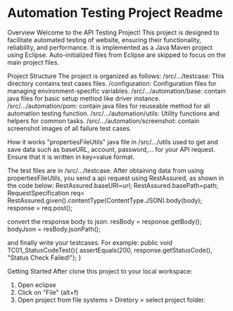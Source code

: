# Automation Testing Project Readme
Overview
  Welcome to the API Testing Project! 
  This project is designed to facilitate automated testing of website, ensuring their functionality, reliability, and performance. 
  It is implemented as a Java Maven project using Eclipse. Auto-initialized files from Eclipse are skipped to focus on the main project files.

Project Structure
  The project is organized as follows:
    /src/.../testcase: This directory contains test cases files.
    /configuration: Configuration files for managing environment-specific variables.
    /src/.../automation/base: contain java files for basic setup method like driver instance.
    /src/.../automation/pom: contain java files for reuseable method for all automation testing function. 
    /src/.../automation/utils: Utility functions and helpers for common tasks.
    /src/.../automation/screenshot: contain screenshot images of all failure test cases.
    
How it works
  "propertiesFileUtils" java file in /src/.../utils used to get and save data such as baseURL, account, password,... for your API request. Ensure that it is written in key=value format.
  
  The test files are in /src/.../testcase. After obtaining data from using propertiesFileUtils, you send a api request using RestAssured, as shown in the code below:
    RestAssured.baseURI=url;
		RestAssured.basePath=path;
		RequestSpecification req= RestAssured.given().contentType(ContentType.JSON).body(body);
    response = req.post();
  
  convert the response body to json:
    resBody = response.getBody();
		bodyJson = resBody.jsonPath();
  
  and finally write your testcases. For example:
    public void TC01_StatusCodeTest(){
		assertEquals(200, response.getStatusCode(), "Status Check Failed!");
	}
 
 
Getting Started
After clone this project to your local workspace:
1. Open eclipse
2. Click on "File" (alt+f)
3.  Open project from file systems > Diretory > select project folder.
